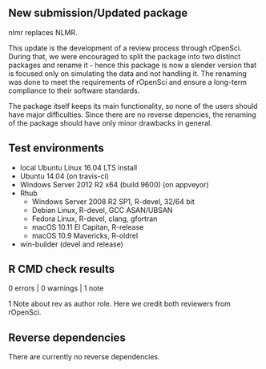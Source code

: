 ## New submission/Updated package

nlmr replaces NLMR. 

This update is the development of a review process through 
rOpenSci. During that, we were encouraged to split the package into two distinct 
packages and rename it - hence this package is now a slender version that
is focused only on simulating the data and not handling it. 
The renaming was done to meet the requirements of rOpenSci and ensure a long-term
compliance to their software standards.

The package itself keeps its main functionality, so none of the users should 
have major difficulties. Since there are no reverse depencies, the renaming of
the package should have only minor drawbacks in general.

## Test environments

* local Ubuntu Linux 16.04 LTS install
* Ubuntu 14.04 (on travis-ci)
* Windows Server 2012 R2 x64 (build 9600) (on appveyor)
* Rhub
  * Windows Server 2008 R2 SP1, R-devel, 32/64 bit
  * Debian Linux, R-devel, GCC ASAN/UBSAN
  * Fedora Linux, R-devel, clang, gfortran
  * macOS 10.11 El Capitan, R-release
  * macOS 10.9 Mavericks, R-oldrel
* win-builder (devel and release)

## R CMD check results

0 errors | 0 warnings | 1 note

1 Note about rev as author role. Here we credit both reviewers from rOpenSci.

## Reverse dependencies

There are currently no reverse dependencies.
